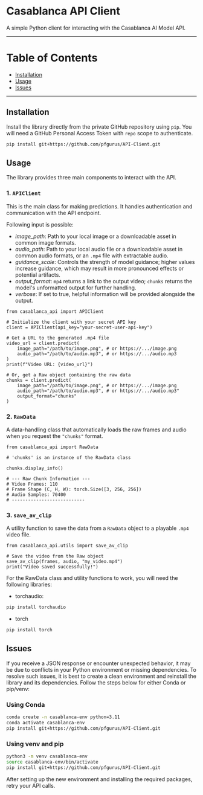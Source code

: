 # Casablanca API Client

A simple Python client for interacting with the Casablanca AI Model API.

---

# Table of Contents
- [Installation](#installation)
- [Usage](#usage)
- [Issues](#issues)

---

## Installation

Install the library directly from the private GitHub repository using `pip`. You will need a GitHub Personal Access Token with `repo` scope to authenticate.

```bash
pip install git+https://github.com/pfgurus/API-Client.git
````

## Usage

The library provides three main components to interact with the API.

### 1. `APIClient`

This is the main class for making predictions. It handles authentication and communication with the API endpoint.

Following input is possible:


- *image_path*: Path to your local image or a downloadable asset in common image formats.
- *audio_path*: Path to your local audio file or a downloadable asset in common audio formats, or an `.mp4` file with extractable audio.
- *guidance_scale*: Controls the strength of model guidance; higher values increase guidance, which may result in more pronounced effects or potential artifacts.
- *output_format*: `mp4` returns a link to the output video; `chunks` returns the model's unformatted output for further handling.
- *verbose*: If set to true, helpful information will be provided alongside the output.



~~~
from casablanca_api import APIClient

# Initialize the client with your secret API key
client = APIClient(api_key="your-secret-user-api-key")

# Get a URL to the generated .mp4 file
video_url = client.predict(
    image_path="/path/to/image.png", # or https://.../image.png
    audio_path="/path/to/audio.mp3", # or https://.../audio.mp3
)
print(f"Video URL: {video_url}")

# Or, get a Raw object containing the raw data
chunks = client.predict(
    image_path="/path/to/image.png", # or https://.../image.png
    audio_path="/path/to/audio.mp3", # or https://.../audio.mp3"
    output_format="chunks"
)
~~~
### 2. `RawData`

A data-handling class that automatically loads the raw frames and audio when you request the `"chunks"` format.

~~~
from casablanca_api import RawData

# 'chunks' is an instance of the RawData class

chunks.display_info()

# --- Raw Chunk Information ---
# Video Frames: 110
# Frame Shape (C, H, W): torch.Size([3, 256, 256])
# Audio Samples: 70400
# ---------------------------
~~~
### 3. `save_av_clip`

A utility function to save the data from a `RawData` object to a playable `.mp4` video file.

~~~
from casablanca_api.utils import save_av_clip

# Save the video from the Raw object
save_av_clip(frames, audio, "my_video.mp4")
print("Video saved successfully!")
 ~~~

For the RawData class and utility functions to work, you will need the following libraries:

- torchaudio: 

```bash
pip install torchaudio
````
- torch
```bash
pip install torch
````

## Issues

If you receive a JSON response or encounter unexpected behavior, it may be due to conflicts in your Python environment or missing dependencies. To resolve such issues, it is best to create a clean environment and reinstall the library and its dependencies. Follow the steps below for either Conda or pip/venv:

### Using Conda

```bash
conda create -n casablanca-env python=3.11
conda activate casablanca-env
pip install git+https://github.com/pfgurus/API-Client.git
```

### Using venv and pip

```bash
python3 -m venv casablanca-env
source casablanca-env/bin/activate
pip install git+https://github.com/pfgurus/API-Client.git
```

After setting up the new environment and installing the required packages, retry your API calls.


